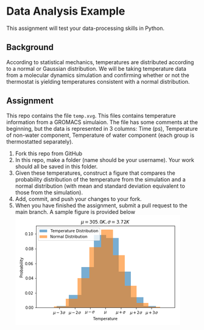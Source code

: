 # Data Analysis Example  
This assignment will test your data-processing skills in Python.  
## Background
According to statistical mechanics, temperatures are distributed according to a normal or Gaussian distribution. 
We will be taking temperature data from a molecular dynamics simulation and confirming whether or not the thermostat is yielding temperatures consistent with a normal distribution.
## Assignment
This repo contains the file `temp.xvg`. This files contains temperature information from a GROMACS simulaion. The file has some comments at the beginning, but the data is represented in 3 columns: Time (ps), Temperature of non-water component, Temperature of water component (each group is thermostatted separately).  
1. Fork this repo from GitHub
2. In this repo, make a folder (name should be your username). Your work should all be saved in this folder.
3. Given these temperatures, construct a figure that compares the probability distribution of the temperature from the simulation and a normal distribution (with mean and standard deviation equivalent to those from the simulation). 
4. Add, commit, and push your changes to your fork.
5. When you have finished the assignment, submit a pull request to the main branch.
A sample figure is provided below
![Sample figure](solution.png)
